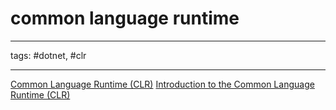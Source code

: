 # common language runtime

---

tags: #dotnet, #clr

---

[Common Language Runtime (CLR)](https://docs.microsoft.com/en-us/dotnet/standard/clr)
[Introduction to the Common Language Runtime (CLR)](https://github.com/dotnet/runtime/blob/main/docs/design/coreclr/botr/intro-to-clr.md)
